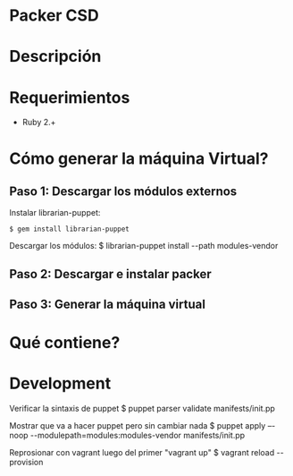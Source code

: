 Packer CSD
==========

# Descripción

# Requerimientos

- Ruby 2.+

# Cómo generar la máquina Virtual?

## Paso 1: Descargar los módulos externos

Instalar librarian-puppet:

    $ gem install librarian-puppet

Descargar los módulos:
    $ librarian-puppet install --path modules-vendor

## Paso 2: Descargar e instalar packer

## Paso 3: Generar la máquina virtual

# Qué contiene?

# Development

Verificar la sintaxis de puppet
	$ puppet parser validate manifests/init.pp

Mostrar que va a hacer puppet pero sin cambiar nada
	$ puppet apply –-noop --modulepath=modules:modules-vendor manifests/init.pp

Reprosionar con vagrant luego del primer "vagrant up"
	$ vagrant reload --provision